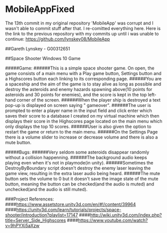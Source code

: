 # MobileAppFixed
The 13th commit in my original repository 'MobileApp' was corrupt and I wasn't able to commit stuff after that. I re-comitted everything here. Here is the link to the previous repository with my commits up until i was unable to continue: https://github.com/lynskey08/MobileApp

##Gareth Lynskey - G00312651

##Space Shooter Windows 10 Game

#####Game:
######This is a simple space shooter game. On open, the game consists of a main menu with a Play game button, Settings button and a Highscores button each linking to its corresponding page.
######You are a spaceship and the aim of the game is to stay alive as long as possible and destroy the asteroids and enemy hazards spawning above(10 points for asteroids and 30 points for enemies), and the score is kept in the top left-hand corner of the screen.
######When the player ship is destroyed a text pop-up is displayed on screen saying " gameover".
######The user is prompted to enter a player name in the input field and click enter which saves their score to a database I created on my virtual machine which then displays their score in the Highscores page located on the main menu which only displays the top 10 scores.
######User is also given the option to restart the game or return to the main menu.
######On the Settings Page there is a volume slider to increase or decrease volume and there is also a mute button.

#####Bugs:
######Very seldom some asteroids disappear randomly without a collision happenning.
######The background audio keeps playing even when it's not in playmode(in unity).
######Sometimes the DestroyByBoundary script doesn't destroy the enemy laser leaving the game view, resulting in the extra laser audio being heard.
######The mute button sets the volume to 0 but it doesn't save the image state of the mute button, meaning the button can be checked(and the audio is muted) and unchecked(and the audio is still muted).

###Project References:
####https://www.assetstore.unity3d.com/en/#!/content/39964
####https://unity3d.com/learn/tutorials/projects/space-shooter/introduction?playlist=17147
####http://wiki.unity3d.com/index.php?title=Server_Side_Highscores
####https://www.youtube.com/watch?v=9hPYXi5aXzw
